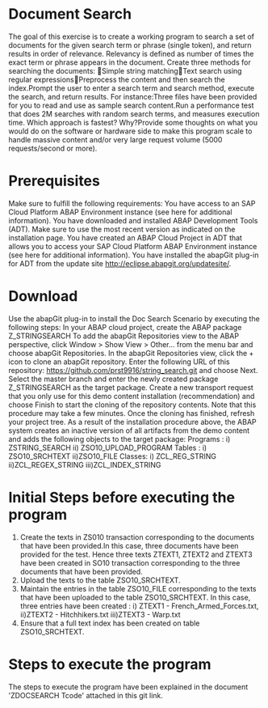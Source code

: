 # Document Search
The goal of this exercise is to create a working program to search a set of documents for the given search term or phrase (single token), and return results in order of relevance. Relevancy is defined as number of times the exact term or phrase appears in the document. Create three methods for searching the documents: Simple string matchingText search using regular expressionsPreprocess the content and then search the index.Prompt the user to enter a search term and search method, execute the search, and return results. 
For instance:Three files have been provided for you to read and use as sample search content.Run a performance test that does 2M searches with random search terms, and measures execution time. Which approach is fastest? Why?Provide some thoughts on what you would do on the software or hardware side to make this program scale to handle massive content and/or very large request volume (5000 requests/second or more). 
# Prerequisites
Make sure to fulfill the following requirements:
You have access to an SAP Cloud Platform ABAP Environment instance (see here for additional information).
You have downloaded and installed ABAP Development Tools (ADT). Make sure to use the most recent version as indicated on the installation page.
You have created an ABAP Cloud Project in ADT that allows you to access your SAP Cloud Platform ABAP Environment instance (see here for additional information).
You have installed the abapGit plug-in for ADT from the update site http://eclipse.abapgit.org/updatesite/.
# Download
Use the abapGit plug-in to install the Doc Search Scenario by executing the following steps:
In your ABAP cloud project, create the ABAP package Z_STRINGSEARCH
To add the abapGit Repositories view to the ABAP perspective, click Window > Show View > Other... from the menu bar and choose abapGit Repositories.
In the abapGit Repositories view, click the + icon to clone an abapGit repository.
Enter the following URL of this repository: https://github.com/prst9916/string_search.git and choose Next.
Select the master branch and enter the newly created package Z_STRINGSEARCH as the target package.
Create a new transport request that you only use for this demo content installation (recommendation) and choose Finish to start the cloning of the repository contents. Note that this procedure may take a few minutes.
Once the cloning has finished, refresh your project tree.
As a result of the installation procedure above, the ABAP system creates an inactive version of all artifacts from the demo content and adds the following objects to the target package:
Programs : 
i)  ZSTRING_SEARCH
ii) ZSO10_UPLOAD_PROGRAM
Tables : 
i) ZSO10_SRCHTEXT
ii)ZSO10_FILE
Classes:
i) ZCL_REG_STRING
ii)ZCL_REGEX_STRING
iii)ZCL_INDEX_STRING
# Initial Steps before executing the program
1) Create the texts in ZS010 transaction corresponding to the documents that have been provided.In this case, three documents have been provided for the test. Hence three texts ZTEXT1, ZTEXT2 and ZTEXT3 have been created in SO10 transaction corresponding to the three documents that have been provided.
2) Upload the texts to the table ZSO10_SRCHTEXT.
3) Maintain the entries in the table ZSO10_FILE corresponding to the texts that have been uploaded to the table ZSO10_SRCHTEXT. In this case, three entries have been created : i) ZTEXT1 - French_Armed_Forces.txt, ii)ZTEXT2 - Hitchhikers.txt iii)ZTEXT3 - Warp.txt
4) Ensure that a full text index has been created on table ZSO10_SRCHTEXT.
# Steps to execute the program
The steps to execute the program have been explained in the document 'ZDOCSEARCH Tcode' attached in this git link.
